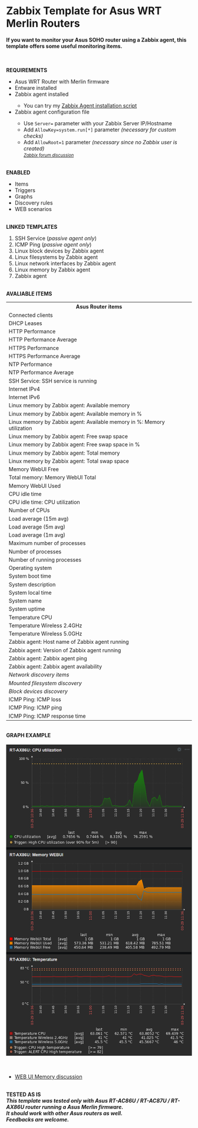 # Zabbix Template for Asus WRT Merlin Routers

<strong>
  If you want to monitor your Asus SOHO router using a Zabbix agent, this template offers some useful monitoring items.
</strong>


<BR><BR><strong>REQUIREMENTS</strong>

<UL>
  <LI>Asus WRT Router with Merlin firmware</LI>
  <LI>Entware installed</LI>
  <LI>Zabbix agent installed</LI>
    <UL>
      <LI>You can try my <a href=https://github.com/diasdmhub/Zabbix_agent_Asus_Merlin>Zabbix Agent installation script</a></LI>
    </UL>
  <LI>Zabbix agent configuration file</LI>
    <UL>
      <LI>Use <code>Server=</code> parameter with your Zabbix Server IP/Hostname</LI>
      <LI>Add <code>AllowKey=system.run[*]</code> parameter<i> (necessary for custom checks)</i></LI>
      <LI>Add <code>AllowRoot=1</code> parameter<i> (necessary since no Zabbix user is created)</i></LI>
      <small><i><a href=https://www.zabbix.com/forum/zabbix-troubleshooting-and-problems/402023-zabbix-agent-system-run>Zabbix forum discussion</a></i></small>
    </UL>
</UL>


<BR><strong>ENABLED</strong>
<UL>
  <LI>Items</LI>
  <LI>Triggers</LI>
  <LI>Graphs</LI>
  <LI>Discovery rules</LI>
  <LI>WEB scenarios</LI>
</UL>


<BR><strong>LINKED TEMPLATES</strong>
<OL>
  <LI>SSH Service (<i>passive agent only</i>)
  <LI>ICMP Ping (<i>passive agent only</i>)
  <LI>Linux block devices by Zabbix agent
  <LI>Linux filesystems by Zabbix agent
  <LI>Linux network interfaces by Zabbix agent
  <LI>Linux memory by Zabbix agent
  <LI>Zabbix agent
</OL>


<BR><strong>AVALIABLE ITEMS</strong>

<!--
<style>
  table {
        font-family: inherit;
        border-collapse: collapse;
        width: 100%;
  }
  td, th {
	    border: 1px solid #dddddd;
	    text-align: left;
	    padding: 8px;
  }
  tr:nth-child(even) {
        background-color: #dddddd;
  }
</style>
-->

<table>
  <tr>
        <th>Asus Router items</th>
  </tr>
  <tr>
	    <td>Connected clients</td>
	</tr>
  <tr>    
		  <td>DHCP Leases</td>
	</tr>
  <tr>    
		  <td>HTTP Performance</td>
	</tr>
  <tr>    
	  	<td>HTTP Performance Average</td>
	</tr>
  <tr>	
		  <td>HTTPS Performance</td>
	</tr>
  <tr>    
	  	<td>HTTPS Performance Average</td>
	</tr>
  <tr>	
	    <td>NTP Performance</td>
	</tr>
  <tr>	
	    <td>NTP Performance Average</td>
	</tr>
  <tr>	
	    <td>SSH Service: SSH service is running</td>
	</tr>
  <tr>	
	    <td>Internet IPv4</td>
	</tr>
  <tr>	
	    <td>Internet IPv6</td>
	</tr>
  <tr>    
	  	<td>Linux memory by Zabbix agent: Available memory</td>
	</tr>
  <tr>	
	    <td>Linux memory by Zabbix agent: Available memory in %</td>
	</tr>
  <tr>	
	    <td>Linux memory by Zabbix agent: Available memory in %: Memory utilization</td>
	</tr>
  <tr>	
	    <td>Linux memory by Zabbix agent: Free swap space</td>
	</tr>
  <tr>    
	  	<td>Linux memory by Zabbix agent: Free swap space in %</td>
	</tr>
  <tr>	
	    <td>Linux memory by Zabbix agent: Total memory</td>
	</tr>
  <tr>	
	    <td>Linux memory by Zabbix agent: Total swap space</td>
	</tr>
  <tr>	
	    <td>Memory WebUI Free</td>
	</tr>
  <tr>	
	    <td>Total memory: Memory WebUI Total</td>
	</tr>
  <tr>	
	    <td>Memory WebUI Used</td>
	</tr>
  <tr>	
	    <td>CPU idle time</td>
	</tr>
  <tr>	
	    <td>CPU idle time: CPU utilization</td>
	</tr>
  <tr>	
	    <td>Number of CPUs</td>
	</tr>
  <tr>	
	    <td>Load average (15m avg)</td>
	</tr>
  <tr>	
	    <td>Load average (5m avg)</td>
	</tr>
  <tr>	
	    <td>Load average (1m avg)</td>
	</tr>
  <tr>	
	    <td>Maximum number of processes</td>
	</tr>
  <tr>	
	    <td>Number of processes</td>
	</tr>
  <tr>	
	    <td>Number of running processes</td>
	</tr>
  <tr>	
	    <td>Operating system</td>
	</tr>
  <tr>	
	    <td>System boot time</td>
	</tr>
  <tr>	
	    <td>System description</td>
	</tr>
  <tr>	
	    <td>System local time</td>
	</tr>
  <tr>	
	    <td>System name</td>
	</tr>
  <tr>	
	    <td>System uptime</td>
	</tr>
  <tr>	
	    <td>Temperature CPU</td>
	</tr>
  <tr>	
	    <td>Temperature Wireless 2.4GHz</td>
	</tr>
  <tr>	
	    <td>Temperature Wireless 5.0GHz</td>
	</tr>
  <tr>	
	    <td>Zabbix agent: Host name of Zabbix agent running</td>
	</tr>
  <tr>	
	    <td>Zabbix agent: Version of Zabbix agent running</td>
	</tr>
  <tr>	
	    <td>Zabbix agent: Zabbix agent ping</td>
	</tr>
  <tr>	
	    <td>Zabbix agent: Zabbix agent availability</td>
	</tr>
  <tr>
      <td><i>Network discovery items</i></td>
  </tr>
  <tr>
      <td><i>Mounted filesystem discovery</i></td>
  </tr>
  <tr>
      <td><i>Block devices discovery</i></td>
  </tr>
  <tr>
	    <td>ICMP Ping: ICMP loss</td>
	</tr>
  <tr>
		<td>ICMP Ping: ICMP ping</td>
	</tr>
  <tr>
		<td>ICMP Ping: ICMP response time</td>
  </tr>
</table>


<BR><strong>GRAPH EXAMPLE</strong>
  <BR><BR><img src="zabbix_graph_example.png" alt="Graph examples">

<BR>
<UL>
  <LI><a href=https://www.snbforums.com/threads/gui-memory-x-meminfo.68683/#post-645321>WEB UI Memory discussion</a></LI>
</UL>


<BR><strong>TESTED AS IS</strong>
<strong><i>
  <BR>This template was tested only with Asus RT-AC86U / RT-AC87U / RT-AX86U router running a Asus Merlin firmware.
  <BR>It should work with other Asus routers as well.
  <BR>Feedbacks are welcome.
</i></strong>
